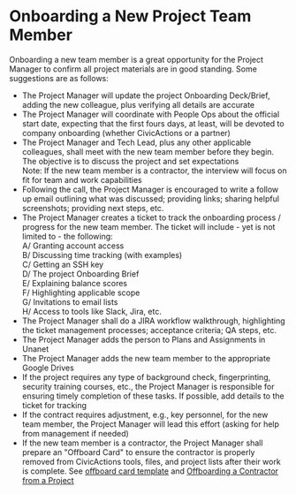 # Onboarding a New Project Team Member

Onboarding a new team member is a great opportunity for the Project Manager to confirm all project materials are in good standing. Some suggestions are as follows:

- The Project Manager will update the project Onboarding Deck/Brief, adding the new colleague, plus verifying all details are accurate
- The Project Manager will coordinate with People Ops about the official start date, expecting that the first fours days, at least, will be devoted to company onboarding (whether CivicActions or a partner)
- The Project Manager and Tech Lead, plus any other applicable colleagues, shall meet with the new team member before they begin. The objective is to discuss the project and set expectations
  <br>Note: If the new team member is a contractor, the interview will focus on fit for team and work capabilities
- Following the call, the Project Manager is encouraged to write a follow up email outlining what was discussed; providing links; sharing helpful screenshots; providing next steps, etc.
- The Project Manager creates a ticket to track the onboarding process / progress for the new team member. The ticket will include - yet is not limited to - the following:
  <br>A/ Granting account access
  <br>B/ Discussing time tracking (with examples)
  <br>C/ Getting an SSH key
  <br>D/ The project Onboarding Brief
  <br>E/ Explaining balance scores
  <br>F/ Highlighting applicable scope
  <br>G/ Invitations to email lists
  <br>H/ Access to tools like Slack, Jira, etc.
- The Project Manager shall do a JIRA workflow walkthrough, highlighting the ticket management processes; acceptance criteria; QA steps, etc.
- The Project Manager adds the person to Plans and Assignments in Unanet
- The Project Manager adds the new team member to the appropriate Google Drives
- If the project requires any type of background check, fingerprinting, security training courses, etc., the Project Manager is responsible for ensuring timely completion of these tasks. If possible, add details to the ticket for tracking
- If the contract requires adjustment, e.g., key personnel, for the new team member, the Project Manager will lead this effort (asking for help from management if needed)
- If the new team member is a contractor, the Project Manager shall prepare an "Offboard Card" to ensure the contractor is properly removed from CivicActions tools, files, and project lists after their work is complete. See [offboard card template](https://trello.com/c/sXpzezNI/60-offboard-template) and [Offboarding a Contractor from a Project](project-offboarding.md)
